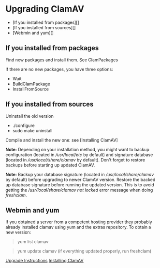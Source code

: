# Upgrading ClamAV #

* [If you installed from packages][]
* [If you installed from sources][]
* [Webmin and yum][]

## If you installed from packages ##

Find new packages and install them. See ClamPackages

If there are no new packages, you have three options:

* Wait
* BuildClamPackage
* InstallFromSource

## If you installed from sources ##

Uninstall the old version

* ./configure
* sudo make uninstall

Compile and install the new one: see [Installing ClamAV]

__Note:__ Depending on your installation method, you might want to backup configuration (located in _/usr/local/etc_ by default) and signature database (located in _/usr/local/share/clamav_ by default). Don't forget to restore backups before starting up updated ClamAV.

__Note:__ Backup your database signature (located in _/usr/local/share/clamav_ by default) before upgrading to newer ClamAV version. Restore the backed up database signature before running the updated version. This is to avoid getting the _/usr/local/share/clamav not locked_ error message when doing _freshclam_.

## Webmin and yum ##

If you obtained a server from a competent hosting provider they probably already installed clamav using yum and the extras repository. To obtain a new version:

>yum list clamav

>yum update clamav (if everything updated properly, run freshclam)

[Upgrade Instructions](https://github.com/vrtadmin/clamav-faq/blob/master/faq/Upgrading.md)
[Installing ClamAV](https://github.com/vrtadmin/clamav-faq/blob/master/faq/Installing.html)
